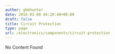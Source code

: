 ```yaml
---
author: gbmhunter
date: 2016-03-08 04:20:40+00:00
draft: false
title: Circuit Protection
type: page
url: /electronics/components/circuit-protection
---
```


No Content Found
